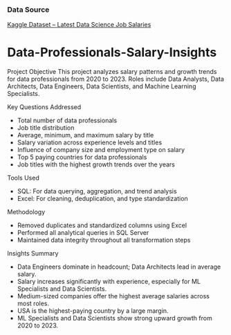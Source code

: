 ### Data Source  
[Kaggle Dataset – Latest Data Science Job Salaries](https://www.kaggle.com/datasets/saurabhbadole/latest-data-science-job-salaries-2024)

# Data-Professionals-Salary-Insights

Project Objective
This project analyzes salary patterns and growth trends for data professionals from 2020 to 2023. Roles include Data Analysts, Data Architects, Data Engineers, Data Scientists, and Machine Learning Specialists.

Key Questions Addressed
- Total number of data professionals
- Job title distribution
- Average, minimum, and maximum salary by title
- Salary variation across experience levels and titles
- Influence of company size and employment type on salary
- Top 5 paying countries for data professionals
- Job titles with the highest growth trends over the years

Tools Used
- SQL: For data querying, aggregation, and trend analysis
- Excel: For cleaning, deduplication, and type standardization

Methodology
- Removed duplicates and standardized columns using Excel
- Performed all analytical queries in SQL Server
- Maintained data integrity throughout all transformation steps

Insights Summary
- Data Engineers dominate in headcount; Data Architects lead in average salary.
- Salary increases significantly with experience, especially for ML Specialists and Data Scientists.
- Medium-sized companies offer the highest average salaries across most roles.
- USA is the highest-paying country by a large margin.
- ML Specialists and Data Scientists show strong upward growth from 2020 to 2023.
